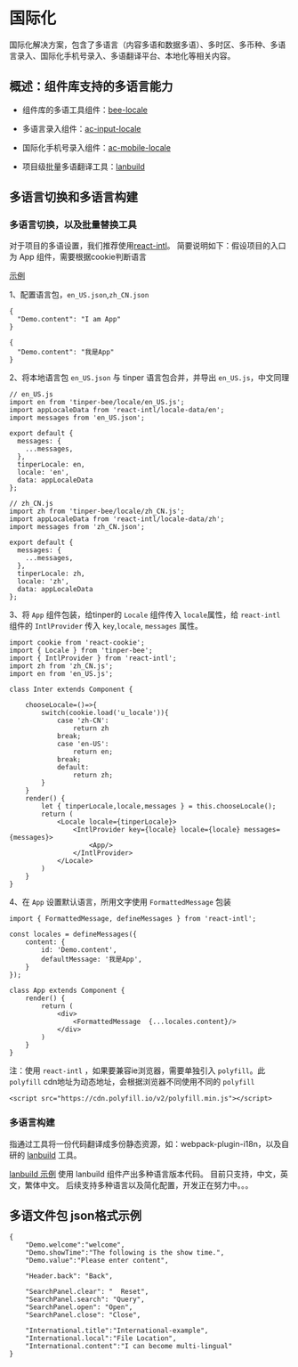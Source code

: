 # 国际化

国际化解决方案，包含了多语言（内容多语和数据多语）、多时区、多币种、多语言录入、国际化手机号录入、多语翻译平台、本地化等相关内容。

## 概述：组件库支持的多语言能力

- 组件库的多语工具组件：[bee-locale](https://design.yonyoucloud.com/tinper-bee/bee-locale)

- 多语言录入组件：[ac-input-locale](https://design.yonyoucloud.com/tinper-acs/ac-input-locale)

- 国际化手机号录入组件：[ac-mobile-locale](https://design.yonyoucloud.com/tinper-acs/ac-mobile-locale)

- 项目级批量多语翻译工具：[lanbuild](https://www.npmjs.com/package/lanbuild)


## 多语言切换和多语言构建

### 多语言切换，以及批量替换工具

对于项目的多语设置，我们推荐使用[react-intl](https://github.com/yahoo/react-intl)。
简要说明如下：假设项目的入口为 App 组件，需要根据cookie判断语言

[示例](https://github.com/tinper-bee/bee-international-intl)

1、配置语言包，`en_US.json`,`zh_CN.json`

```
{
  "Demo.content": "I am App"
}
```

```
{
  "Demo.content": "我是App"
}
```

2、将本地语言包 `en_US.json` 与 tinper 语言包合并，并导出 `en_US.js`，中文同理

```
// en_US.js
import en from 'tinper-bee/locale/en_US.js';
import appLocaleData from 'react-intl/locale-data/en';
import messages from 'en_US.json';

export default {
  messages: {
    ...messages,
  },
  tinperLocale: en,
  locale: 'en',
  data: appLocaleData
};

// zh_CN.js
import zh from 'tinper-bee/locale/zh_CN.js';
import appLocaleData from 'react-intl/locale-data/zh';
import messages from 'zh_CN.json';

export default {
  messages: {
    ...messages,
  },
  tinperLocale: zh,
  locale: 'zh',
  data: appLocaleData
};

```

3、将 `App` 组件包装，给tinper的 `Locale` 组件传入 `locale`属性，给 `react-intl` 组件的 `IntlProvider` 传入 `key`,`locale`, `messages` 属性。

```
import cookie from 'react-cookie';
import { Locale } from 'tinper-bee';
import { IntlProvider } from 'react-intl';
import zh from 'zh_CN.js';    
import en from 'en_US.js';

class Inter extends Component {

    chooseLocale=()=>{
        switch(cookie.load('u_locale')){
            case 'zh-CN':
                return zh
            break;
            case 'en-US':
                return en;
            break;
            default:
                return zh;
        }
    }
    render() {
        let { tinperLocale,locale,messages } = this.chooseLocale();
        return (
            <Locale locale={tinperLocale}>
                <IntlProvider key={locale} locale={locale} messages={messages}>
                    <App/>
                </IntlProvider>
            </Locale>
        )
    }
}

```

4、在 `App` 设置默认语言，所用文字使用 `FormattedMessage` 包装

```
import { FormattedMessage, defineMessages } from 'react-intl';

const locales = defineMessages({
    content: {
        id: 'Demo.content',
        defaultMessage: '我是App',
    }
});

class App extends Component {
    render() {
        return (
            <div>
                <FormattedMessage  {...locales.content}/>
            </div>
        )
    }
}
```

注：使用 `react-intl` ，如果要兼容ie浏览器，需要单独引入 `polyfill`。此 `polyfill` cdn地址为动态地址，会根据浏览器不同使用不同的 `polyfill`

```
<script src="https://cdn.polyfill.io/v2/polyfill.min.js"></script>
```


### 多语言构建

指通过工具将一份代码翻译成多份静态资源，如：webpack-plugin-i18n，以及自研的 [lanbuild](https://www.npmjs.com/package/lanbuild) 工具。

[lanbuild 示例](https://github.com/tinper-bee/bee-international-lanbuild)
使用 lanbuild 组件产出多种语言版本代码。 目前只支持，中文，英文，繁体中文。 后续支持多种语言以及简化配置，开发正在努力中。。。


## 多语文件包 json格式示例

```
{
    "Demo.welcome":"welcome",
    "Demo.showTime":"The following is the show time.",
    "Demo.value":"Please enter content",

    "Header.back": "Back",

    "SearchPanel.clear": "  Reset",
    "SearchPanel.search": "Query",
    "SearchPanel.open": "Open",
    "SearchPanel.close": "Close",

    "International.title":"International-example",
    "International.local":"File Location",
    "International.content":"I can become multi-lingual"
}

```